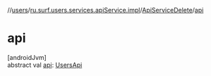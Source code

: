 //[users](../../../index.md)/[ru.surf.users.services.apiService.impl](../index.md)/[ApiServiceDelete](index.md)/[api](api.md)

# api

[androidJvm]\
abstract val [api](api.md): [UsersApi](../../ru.surf.users.services.api/-users-api/index.md)

